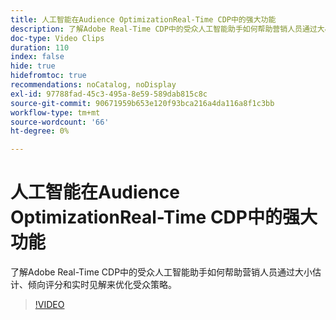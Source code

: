 ```yaml
---
title: 人工智能在Audience OptimizationReal-Time CDP中的强大功能
description: 了解Adobe Real-Time CDP中的受众人工智能助手如何帮助营销人员通过大小估计、倾向评分和实时见解来优化受众策略。
doc-type: Video Clips
duration: 110
index: false
hide: true
hidefromtoc: true
recommendations: noCatalog, noDisplay
exl-id: 97788fad-45c3-495a-8e59-589dab815c8c
source-git-commit: 90671959b653e120f93bca216a4da116a8f1c3bb
workflow-type: tm+mt
source-wordcount: '66'
ht-degree: 0%

---
```


# 人工智能在Audience OptimizationReal-Time CDP中的强大功能

了解Adobe Real-Time CDP中的受众人工智能助手如何帮助营销人员通过大小估计、倾向评分和实时见解来优化受众策略。

<!-- 62_S508_3442517_109_the-power-of-ai-in-realtime-cdp-for-audience-optimization -->
>[!VIDEO](https://video.tv.adobe.com/v/3458207/?learn=on&enablevpops=true)
